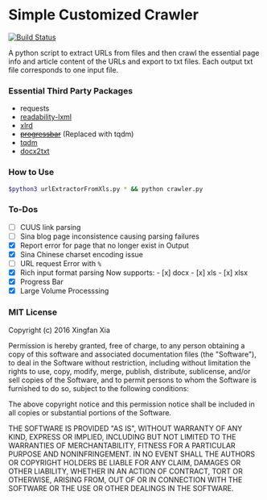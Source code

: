 # Simple Customized Crawler

[![Build Status](https://travis-ci.org/xxf1995/simple-customized-crawler.svg?branch=master)](https://travis-ci.org/xxf1995/simple-customized-crawler)

A python script to extract URLs from files and then crawl the essential page info and article content of the URLs and export to txt files. Each output txt file corresponds to one input file.

### Essential Third Party Packages

- requests
- [readability-lxml](https://github.com/buriy/python-readability)
- [xlrd](https://github.com/python-excel/xlrd)
- ~~[progressbar](https://github.com/niltonvolpato/python-progressbar)~~ (Replaced with tqdm)
- [tqdm](https://github.com/tqdm/tqdm)
- [docx2txt](https://github.com/ankushshah89/python-docx2txt)

### How to Use

```bash
$python3 urlExtractorFromXls.py * && python crawler.py
```

### To-Dos

- [ ] CUUS link parsing
- [ ] Sina blog page inconsistence causing parsing failures
- [x] Report error for page that no longer exist in Output
- [x] Sina Chinese charset encoding issue
- [ ] URL request Error with `%`
- [x] Rich input format parsing
    Now supports:
      - [x] docx
      - [x] xls
      - [x] xlsx
- [x] Progress Bar
- [x] Large Volume Processsing

### MIT License

Copyright (c) 2016 Xingfan Xia

Permission is hereby granted, free of charge, to any person obtaining a copy
of this software and associated documentation files (the "Software"), to deal
in the Software without restriction, including without limitation the rights
to use, copy, modify, merge, publish, distribute, sublicense, and/or sell
copies of the Software, and to permit persons to whom the Software is
furnished to do so, subject to the following conditions:

The above copyright notice and this permission notice shall be included in all
copies or substantial portions of the Software.

THE SOFTWARE IS PROVIDED "AS IS", WITHOUT WARRANTY OF ANY KIND, EXPRESS OR
IMPLIED, INCLUDING BUT NOT LIMITED TO THE WARRANTIES OF MERCHANTABILITY,
FITNESS FOR A PARTICULAR PURPOSE AND NONINFRINGEMENT. IN NO EVENT SHALL THE
AUTHORS OR COPYRIGHT HOLDERS BE LIABLE FOR ANY CLAIM, DAMAGES OR OTHER
LIABILITY, WHETHER IN AN ACTION OF CONTRACT, TORT OR OTHERWISE, ARISING FROM,
OUT OF OR IN CONNECTION WITH THE SOFTWARE OR THE USE OR OTHER DEALINGS IN THE
SOFTWARE.